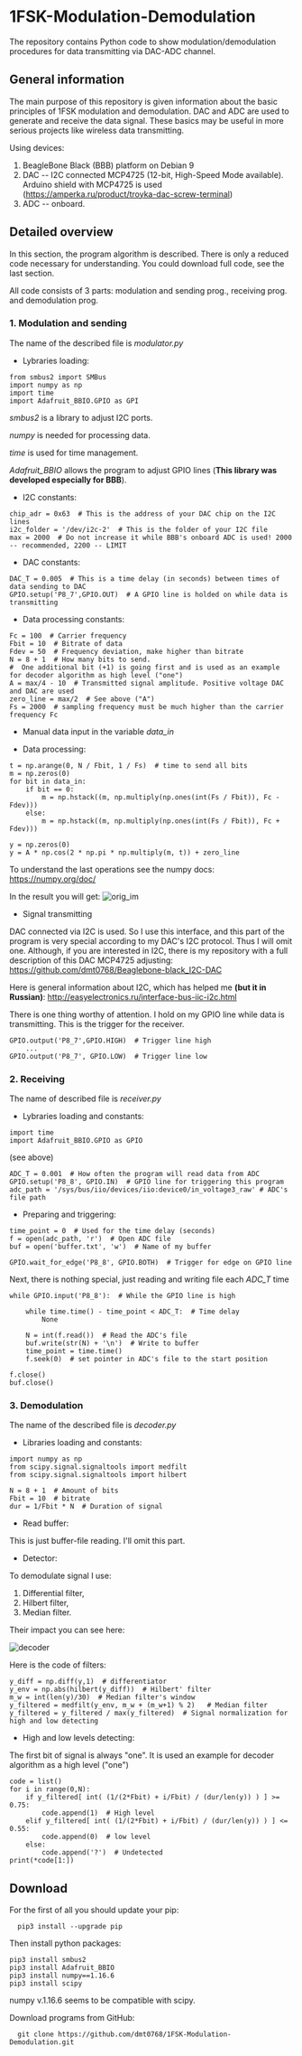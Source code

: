 # 1FSK-Modulation-Demodulation
The repository contains Python code to show modulation/demodulation procedures for data transmitting via DAC-ADC channel.

## General information
The main purpose of this repository is given information about the basic principles of 1FSK modulation and demodulation. DAC and ADC are used to generate and receive the data signal. These basics may be useful in more serious projects like wireless data transmitting.

Using devices:
1) BeagleBone Black (BBB) platform on Debian 9
2) DAC -- I2C connected MCP4725 (12-bit, High-Speed Mode available). Arduino shield with MCP4725 is used (https://amperka.ru/product/troyka-dac-screw-terminal)
3) ADC -- onboard.

## Detailed overview
In this section, the program algorithm is described. There is only a reduced code necessary for understanding. You could download full code, see the last section.

All code consists of 3 parts: modulation and sending prog., receiving prog. and demodulation prog.

### 1. Modulation and sending
The name of the described file is *modulator.py*

- Lybraries loading:

```
from smbus2 import SMBus
import numpy as np
import time
import Adafruit_BBIO.GPIO as GPI
```

*smbus2* is a library to adjust I2C ports.

*numpy* is needed for processing data.

*time* is used for time management.

*Adafruit_BBIO* allows the program to adjust GPIO lines (**This library was developed especially for BBB**).


- I2C constants:

```
chip_adr = 0x63  # This is the address of your DAC chip on the I2C lines
i2c_folder = '/dev/i2c-2'  # This is the folder of your I2C file
max = 2000  # Do not increase it while BBB's onboard ADC is used! 2000 -- recommended, 2200 -- LIMIT
```

- DAC constants:

```
DAC_T = 0.005  # This is a time delay (in seconds) between times of data sending to DAC
GPIO.setup('P8_7',GPIO.OUT)  # A GPIO line is holded on while data is transmitting  

```

- Data processing constants:

```
Fc = 100  # Carrier frequency
Fbit = 10  # Bitrate of data
Fdev = 50  # Frequency deviation, make higher than bitrate
N = 8 + 1  # How many bits to send.
#  One additional bit (+1) is going first and is used as an example for decoder algorithm as high level ("one")
A = max/4 - 10  # Transmitted signal amplitude. Positive voltage DAC and DAC are used
zero_line = max/2  # See above ("A")
Fs = 2000  # sampling frequency must be much higher than the carrier frequency Fc
```
- Manual data input in the variable *data_in*

- Data processing:

```
t = np.arange(0, N / Fbit, 1 / Fs)  # time to send all bits
m = np.zeros(0)
for bit in data_in:
    if bit == 0:
        m = np.hstack((m, np.multiply(np.ones(int(Fs / Fbit)), Fc - Fdev)))
    else:
        m = np.hstack((m, np.multiply(np.ones(int(Fs / Fbit)), Fc + Fdev)))

y = np.zeros(0)
y = A * np.cos(2 * np.pi * np.multiply(m, t)) + zero_line
```

To understand  the last operations see the numpy docs: https://numpy.org/doc/ 

In the result you will get:
![orig_im](https://github.com/dmt0768/hello-world/blob/master/images/1FSK/2020-05-02_18-53-24.png)

- Signal transmitting

DAC connected via I2C is used. So I use this interface, and this part of the program is very special according to my DAC's I2C protocol.
Thus I will omit one. Although, if you are interested in I2C, there is my repository with a full description of this DAC MCP4725 adjusting: https://github.com/dmt0768/Beaglebone-black_I2C-DAC

Here is general information about I2C, which has helped me **(but it in Russian)**: http://easyelectronics.ru/interface-bus-iic-i2c.html


There is one thing worthy of attention. I hold on my GPIO line while data is transmitting. This is the trigger for the receiver.

```
GPIO.output('P8_7',GPIO.HIGH)  # Trigger line high
    ...
GPIO.output('P8_7', GPIO.LOW)  # Trigger line low
```

### 2. Receiving
The name of described file is *receiver.py*

- Lybraries loading and constants:

```
import time
import Adafruit_BBIO.GPIO as GPIO
```
(see above)


```
ADC_T = 0.001  # How often the program will read data from ADC
GPIO.setup('P8_8', GPIO.IN)  # GPIO line for triggering this program
adc_path = '/sys/bus/iio/devices/iio:device0/in_voltage3_raw' # ADC's file path
```

- Preparing and triggering:

```
time_point = 0  # Used for the time delay (seconds)
f = open(adc_path, 'r')  # Open ADC file
buf = open('buffer.txt', 'w')  # Name of my buffer

GPIO.wait_for_edge('P8_8', GPIO.BOTH)  # Trigger for edge on GPIO line
```

Next, there is nothing special, just reading and writing file each *ADC_T* time

```
while GPIO.input('P8_8'):  # While the GPIO line is high

    while time.time() - time_point < ADC_T:  # Time delay
        None
        
    N = int(f.read())  # Read the ADC's file
    buf.write(str(N) + '\n')  # Write to buffer
    time_point = time.time()
    f.seek(0)  # set pointer in ADC's file to the start position

f.close()
buf.close()
```

### 3. Demodulation

The name of the described file is *decoder.py*

- Libraries loading and constants:

```
import numpy as np
from scipy.signal.signaltools import medfilt
from scipy.signal.signaltools import hilbert
```

```
N = 8 + 1  # Amount of bits
Fbit = 10  # bitrate
dur = 1/Fbit * N  # Duration of signal
```

- Read buffer:

This is just buffer-file reading. I'll omit this part.

- Detector:

To demodulate  signal I use:

1) Differential  filter,
2) Hilbert filter,
3) Median filter.

Their impact you can see here:

![decoder](https://github.com/dmt0768/hello-world/blob/master/images/1FSK/image.png)

Here is the code of filters:

```
y_diff = np.diff(y,1)  # differentiator
y_env = np.abs(hilbert(y_diff))  # Hilbert' filter
m_w = int(len(y)/30)  # Median filter's window
y_filtered = medfilt(y_env, m_w + (m_w+1) % 2)   # Median filter
y_filtered = y_filtered / max(y_filtered)  # Signal normalization for high and low detecting
```

- High and low levels detecting:

The first bit of signal is always "one". It is used an example for decoder algorithm as a high level ("one")

```
code = list()
for i in range(0,N):
    if y_filtered[ int( (1/(2*Fbit) + i/Fbit) / (dur/len(y)) ) ] >= 0.75:
        code.append(1)  # High level
    elif y_filtered[ int( (1/(2*Fbit) + i/Fbit) / (dur/len(y)) ) ] <= 0.55:
        code.append(0)  # low level
    else:
        code.append('?')  # Undetected
print(*code[1:])
```

## Download
For the first of all you should update your pip:

```
  pip3 install --upgrade pip
```

Then install python packages:

```
pip3 install smbus2
pip3 install Adafruit_BBIO
pip3 install numpy==1.16.6
pip3 install scipy
```
numpy v.1.16.6 seems to be сompatible with scipy.

Download programs from GitHub:

```
  git clone https://github.com/dmt0768/1FSK-Modulation-Demodulation.git
```

